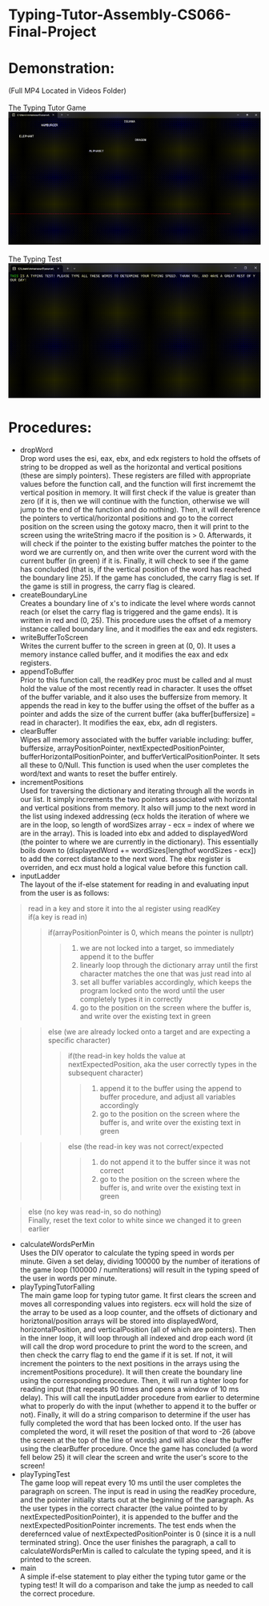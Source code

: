 # Typing-Tutor-Assembly-CS066-Final-Project

# Demonstration:
(Full MP4 Located in Videos Folder) <br> <br>
The Typing Tutor Game <br>
![The Typing Tutor Game](typingTutorGif.gif)
 <br> <br>
The Typing Test  <br>
![The Typing Test](typingTestGif.gif)

# Procedures:

- dropWord <br>
Drop word uses the esi, eax, ebx, and edx registers to hold the offsets of string to be dropped as well as the horizontal and vertical positions (these are simply pointers). These registers are filled with appropriate values before the function call, and the function will first incrememt the vertical position in memory. It will first check if the value is greater than zero (if it is, then we will continue with the function, otherwise we will jump to the end of the function and do nothing). Then, it will dereference the pointers to vertical/horizontal positions and go to the correct position on the screen using the gotoxy macro, then it will print to the screen using the writeString macro if the position is > 0. Afterwards, it will check if the pointer to the existing buffer matches the pointer to the word we are currently on, and then write over the current word with the current buffer (in green) if it is. Finally, it will check to see if the game has concluded (that is, if the vertical position of the word has reached the boundary line 25). If the game has concluded, the carry flag is set. If the game is still in progress, the carry flag is cleared.
- createBoundaryLine <br>
Creates a boundary line of x's to indicate the level where words cannot reach (or elset the carry flag is triggered and the game ends). It is written in red and (0, 25). This procedure uses the offset of a memory instance called boundary line, and it modifies the eax and edx registers.
- writeBufferToScreen <br>
Writes the current buffer to the screen in green at (0, 0). It uses a memory instance called buffer, and it modifies the eax and edx registers. 
- appendToBuffer <br>
Prior to this function call, the readKey proc must be called and al must hold the value of the most recently read in character. It uses the offset of the buffer variable, and it also uses the buffersize from memory. It appends the read in key to the buffer using the offset of the buffer as a pointer and adds the size of the current buffer (aka buffer[buffersize] = read in character). It modifies the eax, ebx, adn dl registers.
- clearBuffer <br>
Wipes all memory associated with the buffer variable including: buffer, buffersize, arrayPositionPointer, nextExpectedPositionPointer, bufferHorizontalPositionPointer, and bufferVerticalPositionPointer. It sets all these to 0/Null. This function is used when the user completes the word/text and wants to reset the buffer entirely. 
- incrementPositions <br>
Used for traversing the dictionary and iterating through all the words in our list. It simply increments the two pointers associated with horizontal and vertical positions from memory. It also will jump to the next word in the list using indexed addressing (ecx holds the iteration of where we are in the loop, so length of wordSizes array - ecx = index of where we are in the array). This is loaded into ebx and added to displayedWord (the pointer to where we are currently in the dictionary). This essentially boils down to (displayedWord += wordSizes[lengthof wordSizes - ecx]) to add the correct distance to the next word. The ebx register is overriden, and ecx must hold a logical value before this function call.
- inputLadder <br>
The layout of the if-else statement for reading in and evaluating input from the user is as follows: <br>
>read in a key and store it into the al register using readKey <br>
>if(a key is read in) <br>
>> if(arrayPositionPointer is 0, which means the pointer is nullptr) <br>
>>> 1. we are not locked into a target, so immediately append it to the buffer <br>
>>> 2. linearly loop through the dictionary array until the first character matches the one that was just read into al <br>
>>> 3. set all buffer variables accordingly, which keeps the program locked onto the word until the user completely types it in correctly <br>
>>> 4. go to the position on the screen where the buffer is, and write over the existing text in green <br>

>> else (we are already locked onto a target and are expecting a specific character) <br>
>>> if(the read-in key holds the value at nextExpectedPosition, aka the user correctly types in the subsequent character) <br>
>>>> 1. append it to the buffer using the append to buffer procedure, and adjust all variables accordingly <br>
>>>> 2. go to the position on the screen where the buffer is, and write over the existing text in green <br>

>>> else (the read-in key was not correct/expected
>>>> 1. do not append it to the buffer since it was not correct <br>
>>>> 2. go to the position on the screen where the buffer is, and write over the existing text in green <br>

> else (no key was read-in, so do nothing) <br>
Finally, reset the text color to white since we changed it to green earlier
- calculateWordsPerMin <br>
Uses the DIV operator to calculate the typing speed in words per minute. Given a set delay, dividing 100000 by the number of iterations of the game loop (100000 / numIterations) will result in the typing speed of the user in words per minute.
- playTypingTutorFalling <br>
The main game loop for typing tutor game. It first clears the screen and moves all corresponding values into registers. ecx will hold the size of the array to be used as a loop counter, and the offsets of dictionary and horiztonal/position arrays will be stored into displayedWord, horizontalPosition, and verticalPosition (all of which are pointers). Then in the inner loop, it will loop through all indexed and drop each word (it will call the drop word procedure to print the word to the screen, and then check the carry flag to end the game if it is set. If not, it will increment the pointers to the next positions in the arrays using the incrementPositions procedure). It will then create the boundary line using the corresponding procedure. Then, it will run a tighter loop for reading input (that repeats 90 times and opens a window of 10 ms delay). This will call the inputLadder procedure from earlier to determine what to properly do with the input (whether to append it to the buffer or not). Finally, it will do a string comparison to determine if the user has fully completed the word that has been locked onto. If the user has completed the word, it will reset the position of that word to -26 (above the screen at the top of the line of words) and will also clear the buffer using the clearBuffer procedure. Once the game has concluded (a word fell below 25) it will clear the screen and write the user's score to the screen!
- playTypingTest <br>
The game loop will repeat every 10 ms until the user completes the paragraph on screen. The input is read in using the readKey procedure, and the pointer initially starts out at the beginning of the paragraph. As the user types in the correct character (the value pointed to by nextExpectedPositionPointer), it is appended to the buffer and the nextExpectedPositionPointer increments. The test ends when the derefernced value of nextExpectedPositionPointer is 0 (since it is a null terminated string). Once the user finishes the paragraph, a call to calculateWordsPerMin is called to calculate the typing speed, and it is printed to the screen. 
- main <br>
A simple if-else statement to play either the typing tutor game or the typing test! It will do a comparison and take the jump as needed to call the correct procedure.
